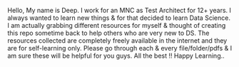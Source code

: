 
Hello, 
My name is Deep. I work for an MNC as Test Architect for 12+ years.
I always wanted to learn new things & for that decided to learn Data Science.
I am actually grabbing different resources for myself & thought of creating this repo sometime back to help others who are very new to DS.
The resources collected are completely freely available in the internet and they are for self-learning only.
Please go through each & every file/folder/pdfs & I am sure these will be helpful for you guys.
All the best !! 
Happy Learning..
